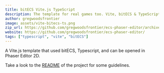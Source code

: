 ```yaml
---
title: bitECS Vite.js TypeScript
description: The template for real games too. Vite, bitECS & TypeScript.
author: gregwoodsfrontier
image: assets/vite-bitecs-ts.png
zip_url: https://github.com/gregwoodsfrontier/ecs-phaser-editor/archive/refs/heads/master.zip 
website: https://github.com/gregwoodsfrontier/ecs-phaser-editor/
tags: ["typescript", "vite", "bitECS"]
---
```


A Vite.js template that used bitECS, Typescript, and can be opened in Phaser Editor 2D.

Take a look to the [README](https://github.com/gregwoodsfrontier/ecs-phaser-editor/) of the project for some guidelines.